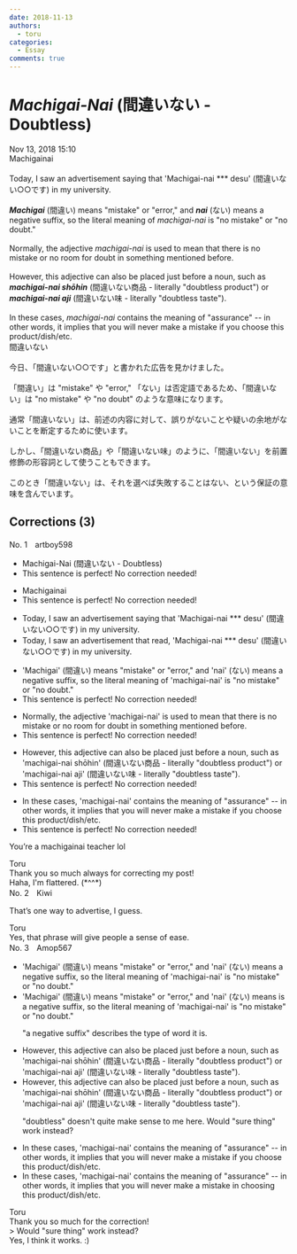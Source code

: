 ```yaml
---
date: 2018-11-13
authors:
  - toru
categories:
  - Essay
comments: true
---
```


# <strong><em>Machigai-Nai</strong></em> (間違いない - Doubtless)
<div class="date">Nov 13, 2018 15:10</div>
<div id="post"><div id="body_show_ori">
Machigainai<br/><br/>Today, I saw an advertisement saying that 'Machigai-nai *** desu' (間違いない○○です) in my university.<br/><br/><strong><em>Machigai</em></strong> (間違い) means "mistake" or "error," and <strong><em>nai</em></strong> (ない) means a negative suffix, so the literal meaning of <em>machigai-nai</em> is "no mistake" or "no doubt."<br/><br/>Normally, the adjective <em>machigai-nai</em> is used to mean that there is no mistake or no room for doubt in something mentioned before.<br/><br/>However, this adjective can also be placed just before a noun, such as <strong><em>machigai-nai shōhin</em></strong> (間違いない商品 - literally "doubtless product") or <strong><em>machigai-nai aji</em></strong> (間違いない味 - literally "doubtless taste").<br/><br/>In these cases, <em>machigai-nai</em> contains the meaning of "assurance" -- in other words, it implies that you will never make a mistake if you choose this product/dish/etc.
</div></div>

<!-- more -->

<div id="post_ja"><div id="body_show_mo">
間違いない<br/><br/>今日、「間違いない○○です」と書かれた広告を見かけました。<br/><br/>「間違い」は "mistake" や "error," 「ない」は否定語であるため、「間違いない」は "no mistake" や "no doubt" のような意味になります。<br/><br/>通常「間違いない」は、前述の内容に対して、誤りがないことや疑いの余地がないことを断定するために使います。<br/><br/>しかし、「間違いない商品」や「間違いない味」のように、「間違いない」を前置修飾の形容詞として使うこともできます。<br/><br/>このとき「間違いない」は、それを選べば失敗することはない、という保証の意味を含んでいます。
</div></div>

## Corrections (3)
<div id="block"><div class="first_name"> No. 1　<span class="just_name">artboy598</span></div><div id="block2">
<ul class="correction_field">
<li class="incorrect">Machigai-Nai (間違いない - Doubtless)</li>
<li class="corrected perfect">This sentence is perfect! No correction needed!</li>
</ul>
<ul class="correction_field">
<li class="incorrect">Machigainai</li>
<li class="corrected perfect">This sentence is perfect! No correction needed!</li>
</ul>
<ul class="correction_field">
<li class="incorrect">Today, I saw an advertisement saying that 'Machigai-nai *** desu' (間違いない○○です) in my university.</li>
<li class="corrected correct">
Today, I saw an advertisement <span class="f_bold">that</span> <span class="f_bold">read,</span> 'Machigai-nai *** desu' (間違いない○○です) in my university.
</li>
</ul>
<ul class="correction_field">
<li class="incorrect">'Machigai' (間違い) means "mistake" or "error," and 'nai' (ない) means a negative suffix, so the literal meaning of 'machigai-nai' is "no mistake" or "no doubt."</li>
<li class="corrected perfect">This sentence is perfect! No correction needed!</li>
</ul>
<ul class="correction_field">
<li class="incorrect">Normally, the adjective 'machigai-nai' is used to mean that there is no mistake or no room for doubt in something mentioned before.</li>
<li class="corrected perfect">This sentence is perfect! No correction needed!</li>
</ul>
<ul class="correction_field">
<li class="incorrect">However, this adjective can also be placed just before a noun, such as 'machigai-nai shōhin' (間違いない商品 - literally "doubtless product") or 'machigai-nai aji' (間違いない味 - literally "doubtless taste").</li>
<li class="corrected perfect">This sentence is perfect! No correction needed!</li>
</ul>
<ul class="correction_field">
<li class="incorrect">In these cases, 'machigai-nai' contains the meaning of "assurance" -- in other words, it implies that you will never make a mistake if you choose this product/dish/etc.</li>
<li class="corrected perfect">This sentence is perfect! No correction needed!</li>
</ul>
<p class="comment_small">
 You’re a machigainai teacher lol
</p>

</div><div class="name"><span class="just_name">Toru</span><br>
Thank you so much always for correcting my post!<br/>Haha, I'm flattered. (*^^*)
</div>
</div>
<div id="block"><div class="first_name"> No. 2　<span class="just_name">Kiwi</span></div><div id="block2">
<p class="comment_small">
 That’s one way to advertise, I guess.
</p>

</div><div class="name"><span class="just_name">Toru</span><br>
Yes, that phrase will give people a sense of ease.
</div>
</div>
<div id="block"><div class="first_name"> No. 3　<span class="just_name">Amop567</span></div><div id="block2">
<ul class="correction_field">
<li class="incorrect">'Machigai' (間違い) means "mistake" or "error," and 'nai' (ない) means a negative suffix, so the literal meaning of 'machigai-nai' is "no mistake" or "no doubt."</li>
<li class="corrected correct">
'Machigai' (間違い) means "mistake" or "error," and 'nai' (ない) <span class="sline"><span class="f_red">means</span></span> <span class="f_blue">is</span> a negative suffix, so the literal meaning of 'machigai-nai' is "no mistake" or "no doubt."
<p class="correction_comment">"a negative suffix" describes the type of word it is.</p>
</li>
</ul>
<ul class="correction_field">
<li class="incorrect">However, this adjective can also be placed just before a noun, such as 'machigai-nai shōhin' (間違いない商品 - literally "doubtless product") or 'machigai-nai aji' (間違いない味 - literally "doubtless taste").</li>
<li class="corrected correct">
However, this adjective can also be placed just before a noun, such as 'machigai-nai shōhin' (間違いない商品 - literally "doubtless product") or 'machigai-nai aji' (間違いない味 - literally "doubtless taste").
<p class="correction_comment">"doubtless" doesn't quite make sense to me here. Would "sure thing" work instead?</p>
</li>
</ul>
<ul class="correction_field">
<li class="incorrect">In these cases, 'machigai-nai' contains the meaning of "assurance" -- in other words, it implies that you will never make a mistake if you choose this product/dish/etc.</li>
<li class="corrected correct">
In these cases, 'machigai-nai' contains the meaning of "assurance" -- in other words, it implies that you will never make a mistake <span class="f_blue">in choosing </span>this product/dish/etc.
</li>
</ul>
</div><div class="name"><span class="just_name">Toru</span><br>
Thank you so much for the correction! <br/>&gt; Would "sure thing" work instead?<br/>Yes, I think it works. :)
</div>
</div>
